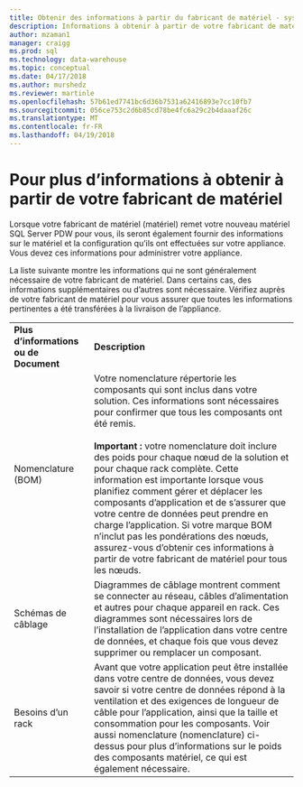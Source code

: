 ```yaml
---
title: Obtenir des informations à partir du fabricant de matériel - système de plateforme Analytique | Documents Microsoft
description: Informations à obtenir à partir de votre fabricant de matériel concernant le matériel de système de plateforme Analytique.
author: mzaman1
manager: craigg
ms.prod: sql
ms.technology: data-warehouse
ms.topic: conceptual
ms.date: 04/17/2018
ms.author: murshedz
ms.reviewer: martinle
ms.openlocfilehash: 57b61ed7741bc6d36b7531a62416893e7cc10fb7
ms.sourcegitcommit: 056ce753c2d6b85cd78be4fc6a29c2b4daaaf26c
ms.translationtype: MT
ms.contentlocale: fr-FR
ms.lasthandoff: 04/19/2018
---
```

# <a name="information-to-obtain-from-your-ihv"></a>Pour plus d’informations à obtenir à partir de votre fabricant de matériel
Lorsque votre fabricant de matériel (matériel) remet votre nouveau matériel SQL Server PDW pour vous, ils seront également fournir des informations sur le matériel et la configuration qu’ils ont effectuées sur votre appliance. Vous devez ces informations pour administrer votre appliance.  
  
La liste suivante montre les informations qui ne sont généralement nécessaire de votre fabricant de matériel. Dans certains cas, des informations supplémentaires ou d’autres sont nécessaire. Vérifiez auprès de votre fabricant de matériel pour vous assurer que toutes les informations pertinentes a été transférées à la livraison de l’appliance.  
  
|||  
|-|-|  
|**Plus d’informations ou de Document**|**Description**|  
|Nomenclature (BOM)|Votre nomenclature répertorie les composants qui sont inclus dans votre solution. Ces informations sont nécessaires pour confirmer que tous les composants ont été remis.<br /><br />**Important :** votre nomenclature doit inclure des poids pour chaque nœud de la solution et pour chaque rack complète. Cette information est importante lorsque vous planifiez comment gérer et déplacer les composants d’application et de s’assurer que votre centre de données peut prendre en charge l’application. Si votre marque BOM n’inclut pas les pondérations des nœuds, assurez-vous d’obtenir ces informations à partir de votre fabricant de matériel pour tous les nœuds.|  
|Schémas de câblage|Diagrammes de câblage montrent comment se connecter au réseau, câbles d’alimentation et autres pour chaque appareil en rack. Ces diagrammes sont nécessaires lors de l’installation de l’application dans votre centre de données, et chaque fois que vous devez supprimer ou remplacer un composant.|  
|Besoins d’un rack|Avant que votre application peut être installée dans votre centre de données, vous devez savoir si votre centre de données répond à la ventilation et des exigences de longueur de câble pour l’application, ainsi que la taille et consommation pour les composants. Voir aussi nomenclature (nomenclature) ci-dessus pour plus d’informations sur le poids des composants matériel, ce qui est également nécessaire.|  
  

